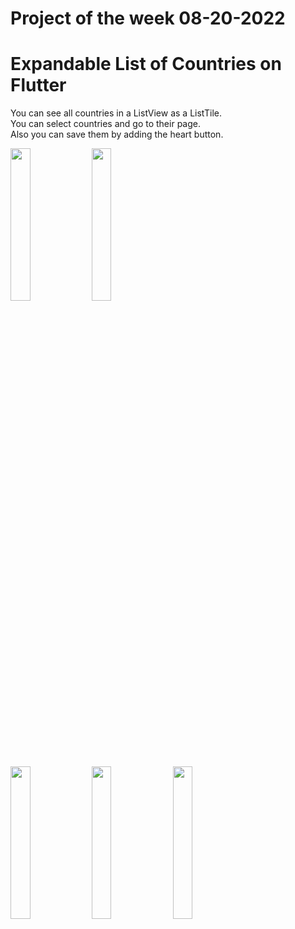 # Project of the week 08-20-2022 
# Expandable List of Countries on Flutter

You can see all countries in a ListView as a ListTile.
<br /> You can select countries and go to their page.
<br /> Also you can save them by adding the heart button.

<img src="https://user-images.githubusercontent.com/111340982/185767455-3ff60fb6-7869-43a6-a655-7158707be8a5.png" width=25% height=25%> <img src="https://user-images.githubusercontent.com/111340982/185767512-697eb13e-f101-43a1-a51b-eeb8bee5e039.png" width=25% height=25%>

<img src="https://user-images.githubusercontent.com/111340982/185767533-d441b11d-207b-4f30-9da2-6ec7b5fff6a1.png" width=25% height=25%> <img src="https://user-images.githubusercontent.com/111340982/185767534-a0662b6d-01a6-4430-b9c4-3ae700c07532.png" width=25% height=25%> <img src="https://user-images.githubusercontent.com/111340982/185767587-b4f2de03-36e8-4571-80bb-e85da23f6780.png" width=25% height=25%>
